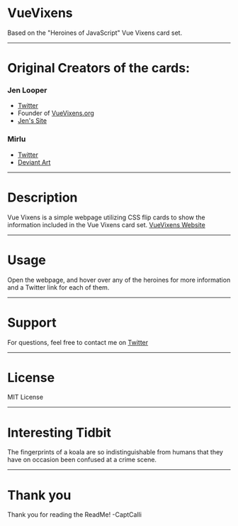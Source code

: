 # VueVixens

Based on the "Heroines of JavaScript" Vue Vixens card set. 

---

# Original Creators of the cards:

### Jen Looper
- [Twitter](https://twitter.com/jenlooper)
- Founder of [VueVixens.org](https://www.vuevixens.org/)
- [Jen's Site](https://www.jenlooper.com/)

### Mirlu
- [Twitter](https://twitter.com/mirlu_exe)
- [Deviant Art](https://www.deviantart.com/mirluart)

---

# Description

Vue Vixens is a simple webpage utilizing CSS flip cards to show the information included in the Vue Vixens card set. 
[VueVixens Website](https://captcalli.github.io/VueVixens/)

---

# Usage

Open the webpage, and hover over any of the heroines for more information and a Twitter link for each of them. 

---

# Support

For questions, feel free to contact me on [Twitter](https://twitter.com/captcalli)

---

# License

MIT License

---

# Interesting Tidbit
The fingerprints of a koala are so indistinguishable from humans that they have on occasion been confused at a crime scene. 

---

# Thank you

Thank you for reading the ReadMe!
-CaptCalli